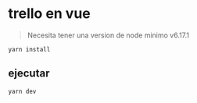 # trello en vue
> Necesita tener una version de node minimo v6.17.1
~~~
yarn install
~~~
## ejecutar
~~~
yarn dev
~~~